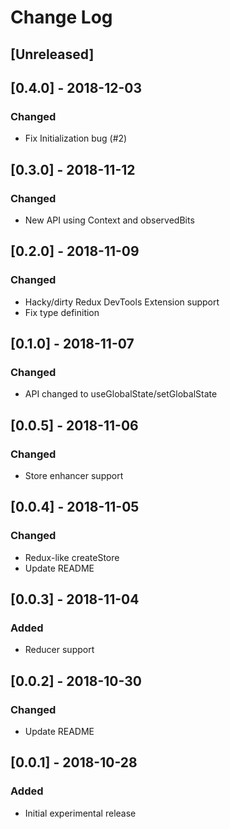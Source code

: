 # Change Log

## [Unreleased]

## [0.4.0] - 2018-12-03
### Changed
- Fix Initialization bug (#2)

## [0.3.0] - 2018-11-12
### Changed
- New API using Context and observedBits

## [0.2.0] - 2018-11-09
### Changed
- Hacky/dirty Redux DevTools Extension support
- Fix type definition

## [0.1.0] - 2018-11-07
### Changed
- API changed to useGlobalState/setGlobalState

## [0.0.5] - 2018-11-06
### Changed
- Store enhancer support

## [0.0.4] - 2018-11-05
### Changed
- Redux-like createStore
- Update README

## [0.0.3] - 2018-11-04
### Added
- Reducer support

## [0.0.2] - 2018-10-30
### Changed
- Update README

## [0.0.1] - 2018-10-28
### Added
- Initial experimental release
